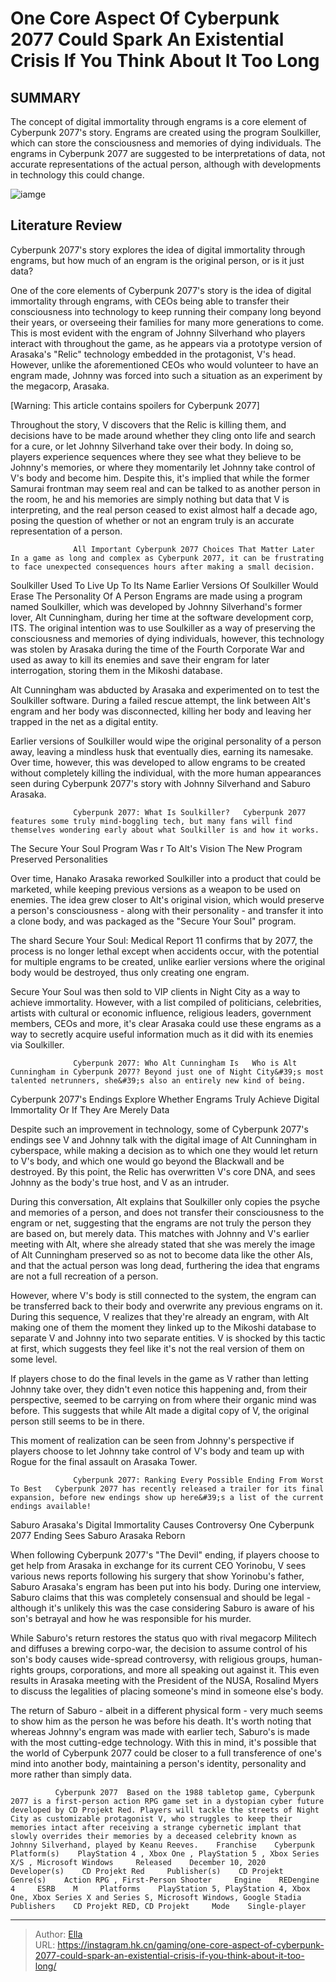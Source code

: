 # One Core Aspect Of Cyberpunk 2077 Could Spark An Existential Crisis If You Think About It Too Long


## SUMMARY 



  The concept of digital immortality through engrams is a core element of Cyberpunk 2077&#39;s story.   Engrams are created using the program Soulkiller, which can store the consciousness and memories of dying individuals.   The engrams in Cyberpunk 2077 are suggested to be interpretations of data, not accurate representations of the actual person, although with developments in technology this could change.  

![iamge](https://static1.srcdn.com/wordpress/wp-content/uploads/2024/01/johnny-silverhand-alt-cunningham-and-saburo-arasaka.jpg)

## Literature Review

Cyberpunk 2077&#39;s story explores the idea of digital immortality through engrams, but how much of an engram is the original person, or is it just data?




One of the core elements of Cyberpunk 2077&#39;s story is the idea of digital immortality through engrams, with CEOs being able to transfer their consciousness into technology to keep running their company long beyond their years, or overseeing their families for many more generations to come. This is most evident with the engram of Johnny Silverhand who players interact with throughout the game, as he appears via a prototype version of Arasaka&#39;s &#34;Relic&#34; technology embedded in the protagonist, V&#39;s head. However, unlike the aforementioned CEOs who would volunteer to have an engram made, Johnny was forced into such a situation as an experiment by the megacorp, Arasaka.




[Warning: This article contains spoilers for Cyberpunk 2077]

Throughout the story, V discovers that the Relic is killing them, and decisions have to be made around whether they cling onto life and search for a cure, or let Johnny Silverhand take over their body. In doing so, players experience sequences where they see what they believe to be Johnny&#39;s memories, or where they momentarily let Johnny take control of V&#39;s body and become him. Despite this, it&#39;s implied that while the former Samurai frontman may seem real and can be talked to as another person in the room, he and his memories are simply nothing but data that V is interpreting, and the real person ceased to exist almost half a decade ago, posing the question of whether or not an engram truly is an accurate representation of a person.

                  All Important Cyberpunk 2077 Choices That Matter Later   In a game as long and complex as Cyberpunk 2077, it can be frustrating to face unexpected consequences hours after making a small decision.   





 Soulkiller Used To Live Up To Its Name 
Earlier Versions Of Soulkiller Would Erase The Personality Of A Person
Engrams are made using a program named Soulkiller, which was developed by Johnny Silverhand&#39;s former lover, Alt Cunningham, during her time at the software development corp, ITS. The original intention was to use Soulkiller as a way of preserving the consciousness and memories of dying individuals, however, this technology was stolen by Arasaka during the time of the Fourth Corporate War and used as away to kill its enemies and save their engram for later interrogation, storing them in the Mikoshi database.



Alt Cunningham was abducted by Arasaka and experimented on to test the Soulkiller software. During a failed rescue attempt, the link between Alt&#39;s engram and her body was disconnected, killing her body and leaving her trapped in the net as a digital entity.




Earlier versions of Soulkiller would wipe the original personality of a person away, leaving a mindless husk that eventually dies, earning its namesake. Over time, however, this was developed to allow engrams to be created without completely killing the individual, with the more human appearances seen during Cyberpunk 2077&#39;s story with Johnny Silverhand and Saburo Arasaka.




                  Cyberpunk 2077: What Is Soulkiller?   Cyberpunk 2077 features some truly mind-boggling tech, but many fans will find themselves wondering early about what Soulkiller is and how it works.   



 The Secure Your Soul Program Was  r To Alt&#39;s Vision 
The New Program Preserved Personalities
          

Over time, Hanako Arasaka reworked Soulkiller into a product that could be marketed, while keeping previous versions as a weapon to be used on enemies. The idea grew closer to Alt&#39;s original vision, which would preserve a person&#39;s consciousness - along with their personality - and transfer it into a clone body, and was packaged as the &#34;Secure Your Soul&#34; program.



The shard Secure Your Soul: Medical Report 11 confirms that by 2077, the process is no longer lethal except when accidents occur, with the potential for multiple engrams to be created, unlike earlier versions where the original body would be destroyed, thus only creating one engram.







Secure Your Soul was then sold to VIP clients in Night City as a way to achieve immortality. However, with a list compiled of politicians, celebrities, artists with cultural or economic influence, religious leaders, government members, CEOs and more, it&#39;s clear Arasaka could use these engrams as a way to secretly acquire useful information much as it did with its enemies via Soulkiller.

                  Cyberpunk 2077: Who Alt Cunningham Is   Who is Alt Cunningham in Cyberpunk 2077? Beyond just one of Night City&#39;s most talented netrunners, she&#39;s also an entirely new kind of being.   



 Cyberpunk 2077&#39;s Endings Explore Whether Engrams Truly Achieve Digital Immortality 
Or If They Are Merely Data
          

Despite such an improvement in technology, some of Cyberpunk 2077&#39;s endings see V and Johnny talk with the digital image of Alt Cunningham in cyberspace, while making a decision as to which one they would let return to V&#39;s body, and which one would go beyond the Blackwall and be destroyed. By this point, the Relic has overwritten V&#39;s core DNA, and sees Johnny as the body&#39;s true host, and V as an intruder.




During this conversation, Alt explains that Soulkiller only copies the psyche and memories of a person, and does not transfer their consciousness to the engram or net, suggesting that the engrams are not truly the person they are based on, but merely data. This matches with Johnny and V&#39;s earlier meeting with Alt, where she already stated that she was merely the image of Alt Cunningham preserved so as not to become data like the other AIs, and that the actual person was long dead, furthering the idea that engrams are not a full recreation of a person.

However, where V&#39;s body is still connected to the system, the engram can be transferred back to their body and overwrite any previous engrams on it. During this sequence, V realizes that they&#39;re already an engram, with Alt making one of them the moment they linked up to the Mikoshi database to separate V and Johnny into two separate entities. V is shocked by this tactic at first, which suggests they feel like it&#39;s not the real version of them on some level.




If players chose to do the final levels in the game as V rather than letting Johnny take over, they didn&#39;t even notice this happening and, from their perspective, seemed to be carrying on from where their organic mind was before. This suggests that while Alt made a digital copy of V, the original person still seems to be in there.



This moment of realization can be seen from Johnny&#39;s perspective if players choose to let Johnny take control of V&#39;s body and team up with Rogue for the final assault on Arasaka Tower.




                  Cyberpunk 2077: Ranking Every Possible Ending From Worst To Best   Cyberpunk 2077 has recently released a trailer for its final expansion, before new endings show up here&#39;s a list of the current endings available!   



 Saburo Arasaka&#39;s Digital Immortality Causes Controversy 
One Cyberpunk 2077 Ending Sees Saburo Arasaka Reborn
         




When following Cyberpunk 2077&#39;s &#34;The Devil&#34; ending, if players choose to get help from Arasaka in exchange for its current CEO Yorinobu, V sees various news reports following his surgery that show Yorinobu&#39;s father, Saburo Arasaka&#39;s engram has been put into his body. During one interview, Saburo claims that this was completely consensual and should be legal - although it&#39;s unlikely this was the case considering Saburo is aware of his son&#39;s betrayal and how he was responsible for his murder.

While Saburo&#39;s return restores the status quo with rival megacorp Militech and diffuses a brewing corpo-war, the decision to assume control of his son&#39;s body causes wide-spread controversy, with religious groups, human-rights groups, corporations, and more all speaking out against it. This even results in Arasaka meeting with the President of the NUSA, Rosalind Myers to discuss the legalities of placing someone&#39;s mind in someone else&#39;s body.

The return of Saburo - albeit in a different physical form - very much seems to show him as the person he was before his death. It&#39;s worth noting that whereas Johnny&#39;s engram was made with earlier tech, Saburo&#39;s is made with the most cutting-edge technology. With this in mind, it&#39;s possible that the world of Cyberpunk 2077 could be closer to a full transference of one&#39;s mind into another body, maintaining a person&#39;s identity, personality and more rather than simply data.








              Cyberpunk 2077  Based on the 1988 tabletop game, Cyberpunk 2077 is a first-person action RPG game set in a dystopian cyber future developed by CD Projekt Red. Players will tackle the streets of Night City as customizable protagonist V, who struggles to keep their memories intact after receiving a strange cybernetic implant that slowly overrides their memories by a deceased celebrity known as Johnny Silverhand, played by Keanu Reeves.    Franchise    Cyberpunk     Platform(s)    PlayStation 4 , Xbox One , PlayStation 5 , Xbox Series X/S , Microsoft Windows     Released    December 10, 2020     Developer(s)    CD Projekt Red     Publisher(s)    CD Projekt     Genre(s)    Action RPG , First-Person Shooter     Engine    REDengine 4     ESRB    M     Platforms    PlayStation 5, PlayStation 4, Xbox One, Xbox Series X and Series S, Microsoft Windows, Google Stadia     Publishers    CD Projekt RED, CD Projekt     Mode    Single-player      


---

> Author: [Ella](https://instagram.hk.cn/)  
> URL: https://instagram.hk.cn/gaming/one-core-aspect-of-cyberpunk-2077-could-spark-an-existential-crisis-if-you-think-about-it-too-long/  


